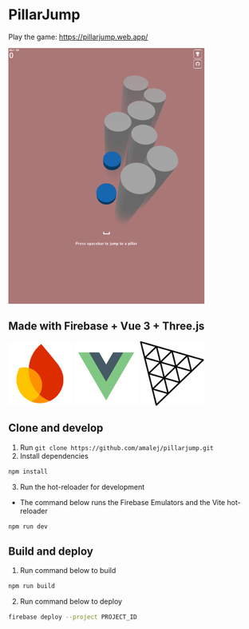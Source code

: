 # PillarJump

Play the game: https://pillarjump.web.app/

<img src="./images/game-screenshot-00.png" alt="drawing" height="512"/>

## Made with Firebase + Vue 3 + Three.js

<span style="text-align: center;">
    <img src="./images/firebase-logo.png" alt="drawing" width="128"/>
    <img src="./images/vue-icon.png" alt="drawing" width="128"/>
    <img src="./images/three-js-logo.png" alt="drawing" width="128"/>
</span>
<br>

## Clone and develop

1. Run `git clone https://github.com/amalej/pillarjump.git`
2. Install dependencies

```sh
npm install
```

3. Run the hot-reloader for development

- The command below runs the Firebase Emulators and the Vite hot-reloader

```sh
npm run dev
```

## Build and deploy

1. Run command below to build

```sh
npm run build
```

2. Run command below to deploy

```sh
firebase deploy --project PROJECT_ID
```
